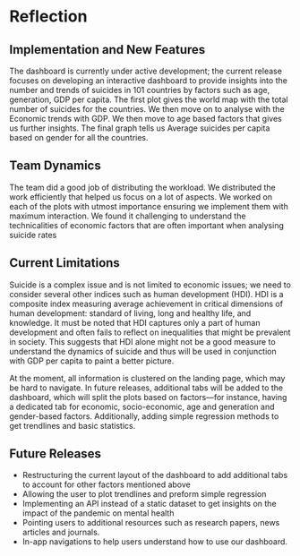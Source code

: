 # Reflection

## Implementation and New Features

The dashboard is currently under active development; the current release focuses on developing an interactive dashboard to provide insights into the number and trends of suicides in 101 countries by factors such as age, generation, GDP per capita. The first plot gives the world map with the total number of suicides for the countries. We then move on to analyse with the Economic trends with GDP. We then move to age based factors that gives us further insights. The final graph tells us Average suicides per capita based on gender for all the countries. 

##  Team Dynamics
The team did a good job of distributing the workload. We distributed the work efficiently that helped us focus on a lot of aspects. We worked on each of the plots with utmost importance ensuring we implement them with maximum interaction.
We found it challenging to understand the technicalities of economic factors that are often important when analysing suicide rates

## Current Limitations
Suicide is a complex issue and is not limited to economic issues; we need to consider several other indices such as human development (HDI). HDI is a composite index measuring average achievement in critical dimensions of human development: standard of living, long and healthy life, and knowledge. It must be noted that HDI captures only a part of human development and often fails to reflect on inequalities that might be prevalent in society. This suggests that HDI alone might not be a good measure to understand the dynamics of suicide and thus will be used in conjunction with GDP per capita to paint a better picture.

At the moment, all information is clustered on the landing page, which may be hard to navigate. In future releases, additional tabs will be added to the dashboard, which will split the plots based on factors—for instance, having a dedicated tab for economic, socio-economic, age and generation and gender-based factors. Additionally, adding simple regression methods to get trendlines and basic statistics.

## Future Releases
- Restructuring the current layout of the dashboard to add additional tabs to account for other factors mentioned above
- Allowing the user to plot trendlines and preform simple regression
- Implementing an API instead of a static dataset to get insights on the impact of the pandemic on mental health
- Pointing users to additional resources such as research papers, news articles and journals.
- In-app navigations to help users understand how to use our dashboard. 